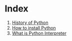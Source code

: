 # Index

1. [History of Python](https://github.com/amitrakshar01/Pyberry/blob/main/Python/History%20of%20Python.md)
2. [How to install Python](https://github.com/amitrakshar01/Pyberry/blob/main/Python/Installing%20Python.ipynb)
3. [What is Python Interpreter](https://github.com/surjyaneeh/Pyberry/blob/main/Python/What%20is%20Python%20interpreter.ipynb)
